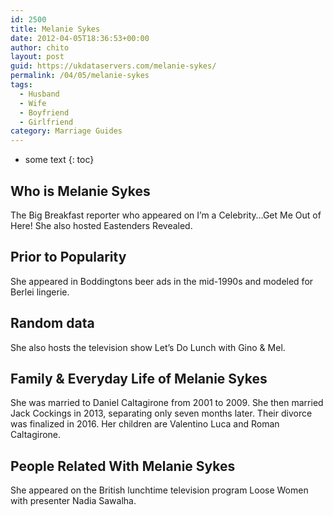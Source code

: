 ```yaml
---
id: 2500
title: Melanie Sykes
date: 2012-04-05T18:36:53+00:00
author: chito
layout: post
guid: https://ukdataservers.com/melanie-sykes/
permalink: /04/05/melanie-sykes
tags:
  - Husband
  - Wife
  - Boyfriend
  - Girlfriend
category: Marriage Guides
---
```


* some text
{: toc}
          
          
## Who is  Melanie Sykes
                  
                  
                  
The Big Breakfast reporter who appeared on I&#8217;m a Celebrity&#8230;Get Me Out of Here! She also hosted Eastenders Revealed.
                  
                
                
                
## Prior to Popularity 
                  
                  
                  
She appeared in Boddingtons beer ads in the mid-1990s and modeled for Berlei lingerie.
                  
                
                
                
## Random data 
                  
                  
                  
She also hosts the television show Let&#8217;s Do Lunch with Gino & Mel.
                  
                
                
                
## Family & Everyday Life of Melanie Sykes
                  
                  
                  
She was married to Daniel Caltagirone from 2001 to 2009. She then married Jack Cockings in 2013, separating only seven months later. Their divorce was finalized in 2016. Her children are Valentino Luca and Roman Caltagirone.
                  
                
                
                
## People Related With  Melanie Sykes
                  
                  
                  
She appeared on the British lunchtime television program Loose Women with presenter Nadia Sawalha.
                  
                
              
            
          
          
          
    
    
  
